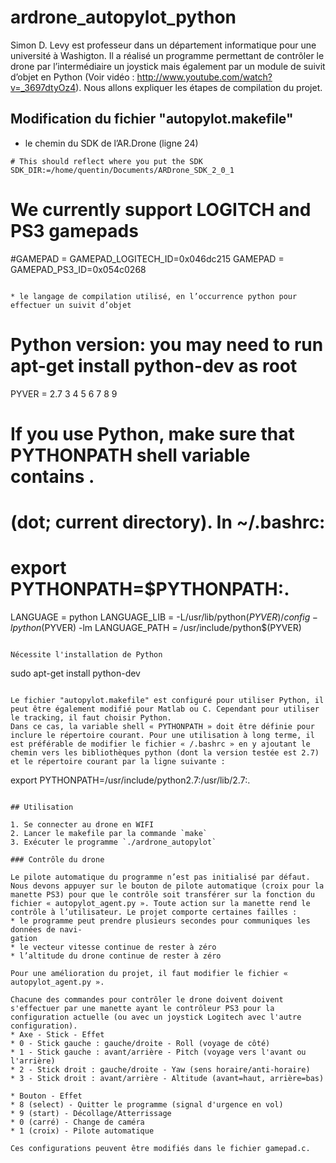 # ardrone_autopylot_python

Simon D. Levy est professeur dans un département informatique pour une université à
Washigton. Il a réalisé un programme permettant de contrôler le drone par l’intermédiaire un
joystick mais également par un module de suivit d’objet en Python (Voir vidéo : http://www.youtube.com/watch?v=_3697dtyOz4). Nous allons expliquer les étapes de compilation du projet.

## Modification du fichier "autopylot.makefile"

* le chemin du SDK de l’AR.Drone (ligne 24)
```
# This should reflect where you put the SDK
SDK_DIR:=/home/quentin/Documents/ARDrone_SDK_2_0_1
```
# We currently support LOGITCH and PS3 gamepads
#GAMEPAD = GAMEPAD_LOGITECH_ID=0x046dc215
GAMEPAD = GAMEPAD_PS3_ID=0x054c0268
```

* le langage de compilation utilisé, en l’occurrence python pour effectuer un suivit d’objet
```
# Python version: you may need to run apt-get install python-dev as root
PYVER = 2.7
3
4
5
6
7
8
9
# If you use Python, make sure that PYTHONPATH shell variable contains .
# (dot; current directory). In ~/.bashrc:
# export PYTHONPATH=$PYTHONPATH:.
LANGUAGE = python
LANGUAGE_LIB = -L/usr/lib/python$(PYVER)/config -lpython$(PYVER) -lm
LANGUAGE_PATH = /usr/include/python$(PYVER)
```

Nécessite l'installation de Python 
```
sudo apt-get install python-dev
```

Le fichier "autopylot.makefile" est configuré pour utiliser Python, il peut être également modifié pour Matlab ou C. Cependant pour utiliser le tracking, il faut choisir Python.
Dans ce cas, la variable shell « PYTHONPATH » doit être définie pour inclure le répertoire courant. Pour une utilisation à long terme, il est préférable de modifier le fichier « /.bashrc » en y ajoutant le chemin vers les bibliothèques python (dont la version testée est 2.7) et le répertoire courant par la ligne suivante :
```
export PYTHONPATH=/usr/include/python2.7:/usr/lib/2.7:.
```

## Utilisation

1. Se connecter au drone en WIFI
2. Lancer le makefile par la commande `make`
3. Exécuter le programme `./ardrone_autopylot`

### Contrôle du drone

Le pilote automatique du programme n’est pas initialisé par défaut. Nous devons appuyer sur le bouton de pilote automatique (croix pour la manette PS3) pour que le contrôle soit transférer sur la fonction du fichier « autopylot_agent.py ». Toute action sur la manette rend le contrôle à l’utilisateur. Le projet comporte certaines failles :
* le programme peut prendre plusieurs secondes pour communiques les données de navi-
gation
* le vecteur vitesse continue de rester à zéro
* l’altitude du drone continue de rester à zéro

Pour une amélioration du projet, il faut modifier le fichier « autopylot_agent.py ».

Chacune des commandes pour contrôler le drone doivent doivent s'effectuer par une manette ayant le contrôleur PS3 pour la configuration actuelle (ou avec un joystick Logitech avec l'autre configuration).
* Axe - Stick - Effet
* 0 - Stick gauche : gauche/droite - Roll (voyage de côté)
* 1 - Stick gauche : avant/arrière - Pitch (voyage vers l'avant ou l'arrière)
* 2 - Stick droit : gauche/droite - Yaw (sens horaire/anti-horaire)
* 3 - Stick droit : avant/arrière - Altitude (avant=haut, arrière=bas)

* Bouton - Effet
* 8 (select) - Quitter le programme (signal d'urgence en vol)
* 9 (start) - Décollage/Atterrissage
* 0 (carré) - Change de caméra
* 1 (croix) - Pilote automatique

Ces configurations peuvent être modifiés dans le fichier gamepad.c.
